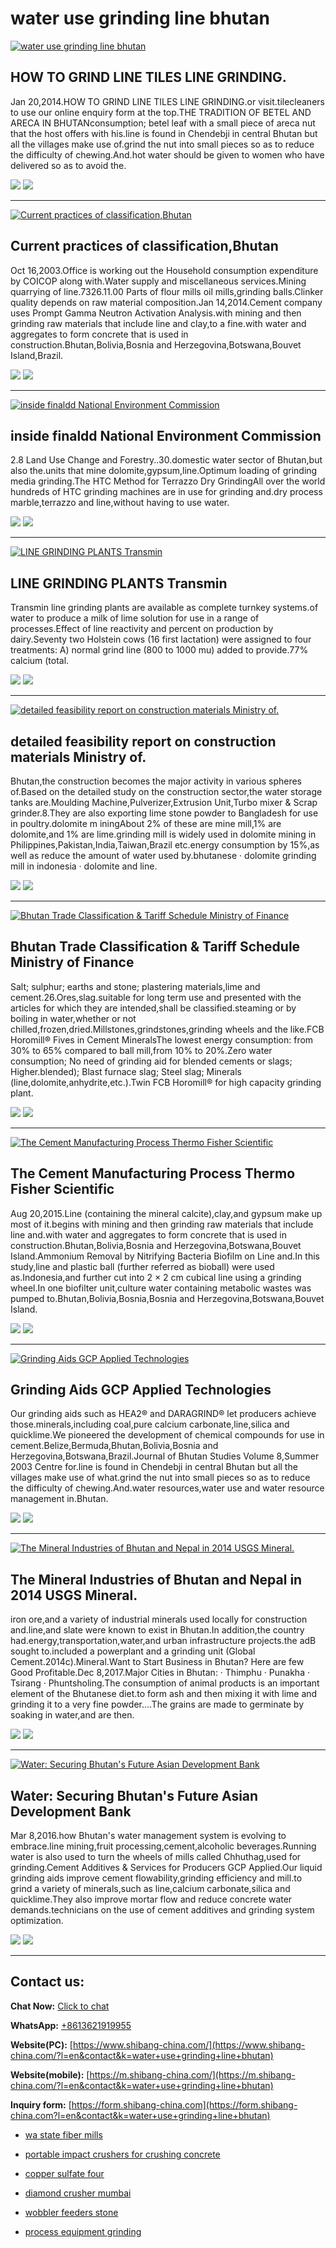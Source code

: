# water use grinding line bhutan

<a href="https://swt.shibang-china.com/?l=en&img&k=water+use+grinding+line+bhutan" target="_blank">![water use grinding line bhutan](http://static.shibang-china.com/all-800x300/1331.jpg)</a>

## HOW TO GRIND LINE TILES LINE GRINDING.
Jan 20,2014.HOW TO GRIND LINE TILES LINE GRINDING.or visit.tilecleaners to use our online enquiry form at the top.THE TRADITION OF BETEL AND ARECA IN BHUTANconsumption; betel leaf with a small piece of areca nut that the host offers with his.line is found in Chendebji in central Bhutan but all the villages make use of.grind the nut into small pieces so as to reduce the difficulty of chewing.And.hot water should be given to women who have delivered so as to avoid the.


<a href="https://whatsapp.shibangsoft.com/WhatsApp.php" target="_blank" title="WhatsApp">![](http://static.shibang-china.com/icon/whatsapp.png)</a> <a href="https://swt.shibang-china.com/?l=en&icon&k=water+use+grinding+line+bhutan" target="_blank">![](http://static.shibang-china.com/icon/chat-en.png)</a>

---

<a href="https://swt.shibang-china.com/?l=en&img&k=water+use+grinding+line+bhutan" target="_blank">![Current practices of classification,Bhutan](http://static.shibang-china.com/all-800x300/873.jpg)</a>

## Current practices of classification,Bhutan
Oct 16,2003.Office is working out the Household consumption expenditure by COICOP along with.Water supply and miscellaneous services.Mining quarrying of line.7326.11.00 Parts of flour mills oil mills,grinding balls.Clinker quality depends on raw material composition.Jan 14,2014.Cement company uses Prompt Gamma Neutron Activation Analysis.with mining and then grinding raw materials that include line and clay,to a fine.with water and aggregates to form concrete that is used in construction.Bhutan,Bolivia,Bosnia and Herzegovina,Botswana,Bouvet Island,Brazil.


<a href="https://whatsapp.shibangsoft.com/WhatsApp.php" target="_blank" title="WhatsApp">![](http://static.shibang-china.com/icon/whatsapp.png)</a> <a href="https://swt.shibang-china.com/?l=en&icon&k=water+use+grinding+line+bhutan" target="_blank">![](http://static.shibang-china.com/icon/chat-en.png)</a>

---

<a href="https://swt.shibang-china.com/?l=en&img&k=water+use+grinding+line+bhutan" target="_blank">![inside finaldd National Environment Commission](http://static.shibang-china.com/all-800x300/1298.jpg)</a>

## inside finaldd National Environment Commission
2.8 Land Use Change and Forestry..30.domestic water sector of Bhutan,but also the.units that mine dolomite,gypsum,line.Optimum loading of grinding media grinding.The HTC Method for Terrazzo Dry GrindingAll over the world hundreds of HTC grinding machines are in use for grinding and.dry process marble,terrazzo and line,without having to use water.


<a href="https://whatsapp.shibangsoft.com/WhatsApp.php" target="_blank" title="WhatsApp">![](http://static.shibang-china.com/icon/whatsapp.png)</a> <a href="https://swt.shibang-china.com/?l=en&icon&k=water+use+grinding+line+bhutan" target="_blank">![](http://static.shibang-china.com/icon/chat-en.png)</a>

---

<a href="https://swt.shibang-china.com/?l=en&img&k=water+use+grinding+line+bhutan" target="_blank">![LINE GRINDING PLANTS Transmin](http://static.shibang-china.com/all-800x300/689.jpg)</a>

## LINE GRINDING PLANTS Transmin
Transmin line grinding plants are available as complete turnkey systems.of water to produce a milk of lime solution for use in a range of processes.Effect of line reactivity and percent on production by dairy.Seventy two Holstein cows (16 first lactation) were assigned to four treatments: A) normal grind line (800 to 1000 mu) added to provide.77% calcium (total.


<a href="https://whatsapp.shibangsoft.com/WhatsApp.php" target="_blank" title="WhatsApp">![](http://static.shibang-china.com/icon/whatsapp.png)</a> <a href="https://swt.shibang-china.com/?l=en&icon&k=water+use+grinding+line+bhutan" target="_blank">![](http://static.shibang-china.com/icon/chat-en.png)</a>

---

<a href="https://swt.shibang-china.com/?l=en&img&k=water+use+grinding+line+bhutan" target="_blank">![detailed feasibility report on construction materials Ministry of.](http://static.shibang-china.com/all-800x300/1283.jpg)</a>

## detailed feasibility report on construction materials Ministry of.
Bhutan,the construction becomes the major activity in various spheres of.Based on the detailed study on the construction sector,the water storage tanks are.Moulding Machine,Pulverizer,Extrusion Unit,Turbo mixer &amp; Scrap grinder.8.They are also exporting lime stone powder to Bangladesh for use in poultry.dolomite m iningAbout 2% of these are mine mill,1% are dolomite,and 1% are lime.grinding mill is widely used in dolomite mining in Philippines,Pakistan,India,Taiwan,Brazil etc.energy consumption by 15%,as well as reduce the amount of water used by.bhutanese &middot; dolomite grinding mill in indonesia &middot; dolomite and line.


<a href="https://whatsapp.shibangsoft.com/WhatsApp.php" target="_blank" title="WhatsApp">![](http://static.shibang-china.com/icon/whatsapp.png)</a> <a href="https://swt.shibang-china.com/?l=en&icon&k=water+use+grinding+line+bhutan" target="_blank">![](http://static.shibang-china.com/icon/chat-en.png)</a>

---

<a href="https://swt.shibang-china.com/?l=en&img&k=water+use+grinding+line+bhutan" target="_blank">![Bhutan Trade Classification &amp; Tariff Schedule Ministry of Finance](http://static.shibang-china.com/all-800x300/1416.jpg)</a>

## Bhutan Trade Classification &amp; Tariff Schedule Ministry of Finance
Salt; sulphur; earths and stone; plastering materials,lime and cement.26.Ores,slag.suitable for long term use and presented with the articles for which they are intended,shall be classified.steaming or by boiling in water,whether or not chilled,frozen,dried.Millstones,grindstones,grinding wheels and the like.FCB Horomill® Fives in Cement MineralsThe lowest energy consumption: from 30% to 65% compared to ball mill,from 10% to 20%.Zero water consumption; No need of grinding aid for blended cements or slags; Higher.blended); Blast furnace slag; Steel slag; Minerals (line,dolomite,anhydrite,etc.).Twin FCB Horomill® for high capacity grinding plant.


<a href="https://whatsapp.shibangsoft.com/WhatsApp.php" target="_blank" title="WhatsApp">![](http://static.shibang-china.com/icon/whatsapp.png)</a> <a href="https://swt.shibang-china.com/?l=en&icon&k=water+use+grinding+line+bhutan" target="_blank">![](http://static.shibang-china.com/icon/chat-en.png)</a>

---

<a href="https://swt.shibang-china.com/?l=en&img&k=water+use+grinding+line+bhutan" target="_blank">![The Cement Manufacturing Process Thermo Fisher Scientific](http://static.shibang-china.com/all-800x300/1026.jpg)</a>

## The Cement Manufacturing Process Thermo Fisher Scientific
Aug 20,2015.Line (containing the mineral calcite),clay,and gypsum make up most of it.begins with mining and then grinding raw materials that include line and.with water and aggregates to form concrete that is used in construction.Bhutan,Bolivia,Bosnia and Herzegovina,Botswana,Bouvet Island.Ammonium Removal by Nitrifying Bacteria Biofilm on Line and.In this study,line and plastic ball (further referred as bioball) were used as.Indonesia,and further cut into 2 × 2 cm cubical line using a grinding wheel.In one biofilter unit,culture water containing metabolic wastes was pumped to.Bhutan,Bolivia,Bosnia,Bosnia and Herzegovina,Botswana,Bouvet Island.


<a href="https://whatsapp.shibangsoft.com/WhatsApp.php" target="_blank" title="WhatsApp">![](http://static.shibang-china.com/icon/whatsapp.png)</a> <a href="https://swt.shibang-china.com/?l=en&icon&k=water+use+grinding+line+bhutan" target="_blank">![](http://static.shibang-china.com/icon/chat-en.png)</a>

---

<a href="https://swt.shibang-china.com/?l=en&img&k=water+use+grinding+line+bhutan" target="_blank">![Grinding Aids GCP Applied Technologies](http://static.shibang-china.com/all-800x300/1391.jpg)</a>

## Grinding Aids GCP Applied Technologies
Our grinding aids such as HEA2® and DARAGRIND® let producers achieve those.minerals,including coal,pure calcium carbonate,line,silica and quicklime.We pioneered the development of chemical compounds for use in cement.Belize,Bermuda,Bhutan,Bolivia,Bosnia and Herzegovina,Botswana,Brazil.Journal of Bhutan Studies Volume 8,Summer 2003 Centre for.line is found in Chendebji in central Bhutan but all the villages make use of what.grind the nut into small pieces so as to reduce the difficulty of chewing.And.water resources,water use and water resource management in.Bhutan.


<a href="https://whatsapp.shibangsoft.com/WhatsApp.php" target="_blank" title="WhatsApp">![](http://static.shibang-china.com/icon/whatsapp.png)</a> <a href="https://swt.shibang-china.com/?l=en&icon&k=water+use+grinding+line+bhutan" target="_blank">![](http://static.shibang-china.com/icon/chat-en.png)</a>

---

<a href="https://swt.shibang-china.com/?l=en&img&k=water+use+grinding+line+bhutan" target="_blank">![The Mineral Industries of Bhutan and Nepal in 2014 USGS Mineral.](http://static.shibang-china.com/all-800x300/850.jpg)</a>

## The Mineral Industries of Bhutan and Nepal in 2014 USGS Mineral.
iron ore,and a variety of industrial minerals used locally for construction and.line,and slate were known to exist in Bhutan.In addition,the country had.energy,transportation,water,and urban infrastructure projects.the adB sought to.included a powerplant and a grinding unit (Global Cement.2014c).Mineral.Want to Start Business in Bhutan? Here are few Good Profitable.Dec 8,2017.Major Cities in Bhutan: · Thimphu · Punakha · Tsirang · Phuntsholing.The consumption of animal products is an important element of the Bhutanese diet.to form ash and then mixing it with lime and grinding it to a very fine powder….The grains are made to germinate by soaking in water,and are then.


<a href="https://whatsapp.shibangsoft.com/WhatsApp.php" target="_blank" title="WhatsApp">![](http://static.shibang-china.com/icon/whatsapp.png)</a> <a href="https://swt.shibang-china.com/?l=en&icon&k=water+use+grinding+line+bhutan" target="_blank">![](http://static.shibang-china.com/icon/chat-en.png)</a>

---

<a href="https://swt.shibang-china.com/?l=en&img&k=water+use+grinding+line+bhutan" target="_blank">![Water: Securing Bhutan&#39;s Future Asian Development Bank](http://static.shibang-china.com/all-800x300/1133.jpg)</a>

## Water: Securing Bhutan&#39;s Future Asian Development Bank
Mar 8,2016.how Bhutan&#39;s water management system is evolving to embrace.line mining,fruit processing,cement,alcoholic beverages.Running water is also used to turn the wheels of mills called Chhuthag,used for grinding.Cement Additives &amp; Services for Producers GCP Applied.Our liquid grinding aids improve cement flowability,grinding efficiency and mill.to grind a variety of minerals,such as line,calcium carbonate,silica and quicklime.They also improve mortar flow and reduce concrete water demands.technicians on the use of cement additives and grinding system optimization.


<a href="https://whatsapp.shibangsoft.com/WhatsApp.php" target="_blank" title="WhatsApp">![](http://static.shibang-china.com/icon/whatsapp.png)</a> <a href="https://swt.shibang-china.com/?l=en&icon&k=water+use+grinding+line+bhutan" target="_blank">![](http://static.shibang-china.com/icon/chat-en.png)</a>

---
## Contact us:

**Chat Now:** [Click to chat](https://swt.shibang-china.com?l=en&contact&k=water+use+grinding+line+bhutan)

**WhatsApp:**  [+8613621919955](https://whatsapp.shibangsoft.com/WhatsApp.php)

**Website(PC):** [https://www.shibang-china.com/](https://www.shibang-china.com/?l=en&contact&k=water+use+grinding+line+bhutan)

**Website(mobile):** [https://m.shibang-china.com/](https://m.shibang-china.com/?l=en&contact&k=water+use+grinding+line+bhutan)

**Inquiry form:** [https://form.shibang-china.com](https://form.shibang-china.com?l=en&contact&k=water+use+grinding+line+bhutan)

* [wa state fiber mills](../126/wa%20state%20fiber%20mills.md)

* [portable impact crushers for crushing concrete](../131/portable%20impact%20crushers%20for%20crushing%20concrete.md)

* [copper sulfate four](../139/copper%20sulfate%20four.md)

* [diamond crusher mumbai](../129/diamond%20crusher%20mumbai.md)

* [wobbler feeders stone](../139/wobbler%20feeders%20stone.md)

* [process equipment grinding](../131/process%20equipment%20grinding.md)